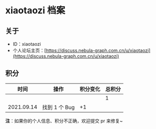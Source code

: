 # xiaotaozi 档案

## 关于

- ID：xiaotaozi
- 个人论坛主页：[https://discuss.nebula-graph.com.cn/u/xiaotaozi](https://discuss.nebula-graph.com.cn/u/xiaotaozi)

## 积分

| 时间 | 操作 | 积分变化 | 总积分  |
| --- | --- | --- | --- |
|  |  |  | 1 |
| 2021.09.14 | 找到 1 个 Bug | +1 |  |

**注**：如果你的个人信息、积分不正确，欢迎提交 pr 来修复~